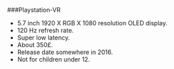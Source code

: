 ###Playstation-VR

* 5.7 inch 1920 X RGB X 1080 resolution OLED display. 
* 120 Hz refresh rate. 
* Super low latency. 
* About 350£. 
* Release date somewhere in 2016. 
* Not for children under 12.
